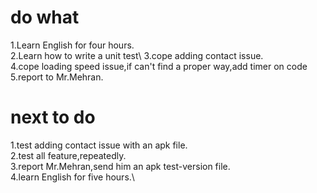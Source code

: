 # do what
1.Learn English for four hours.\
2.Learn how to write a unit test\ 
3.cope adding contact issue.\
4.cope loading speed issue,if can't find a proper way,add timer on code\
5.report to Mr.Mehran.
# next to do
1.test adding contact issue with an apk file.\
2.test all feature,repeatedly.\
3.report Mr.Mehran,send him an apk test-version file.\
4.learn English for five hours.\

